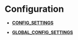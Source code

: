 # Configuration

-   **[CONFIG\_SETTINGS](CONFIG_SETTINGS.md)**

-   **[GLOBAL\_CONFIG\_SETTINGS](GLOBAL_CONFIG_SETTINGS.md)**
